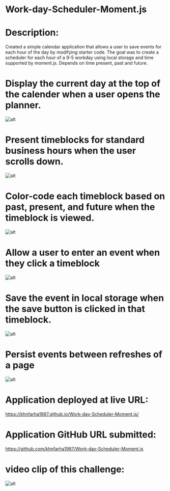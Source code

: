 # Work-day-Scheduler-Moment.js

# Description:
Created a simple calendar application that allows a user to save events for each hour of the day by modifying starter code.
The goal was to create a scheduler for each hour of a 9-5 workday using local storage and time supported by moment.js.
Depends on time present, past and future.

# Display the current day at the top of the calender when a user opens the planner.
![alt](./images/img-1.png)

# Present timeblocks for standard business hours when the user scrolls down.
![alt](./images/img-2.png)

# Color-code each timeblock based on past, present, and future when the timeblock is viewed.
![alt](./images/img-3.png)

# Allow a user to enter an event when they click a timeblock
![alt](./images/img-4.png)

# Save the event in local storage when the save button is clicked in that timeblock.
![alt](./images/img-5.png)

# Persist events between refreshes of a page
![alt](./images/img-6.png)

# Application deployed at live URL:
https://khnfarha1987.github.io/Work-day-Scheduler-Moment.js/

# Application GitHub URL submitted:
https://github.com/khnfarha1987/Work-day-Scheduler-Moment.js

# video clip of this challenge:
![alt](./images/movie.gif)